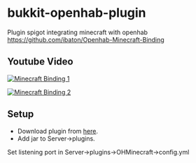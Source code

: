 # bukkit-openhab-plugin

Plugin spigot integrating minecraft with openhab
https://github.com/ibaton/Openhab-Minecraft-Binding

## Youtube Video
[![Minecraft Binding 1](http://img.youtube.com/vi/TdvkTorzkXU/0.jpg)](https://youtu.be/TdvkTorzkXU)

[![Minecraft Binding 2](http://img.youtube.com/vi/zAyNWmr7byE/0.jpg)](https://youtu.be/zAyNWmr7byE)

## Setup
- Download plugin from [here](https://github.com/ibaton/bukkit-openhab-plugin/releases/download/1.9/OHMinecraft.jar). 
- Add jar to Server->plugins.

Set listening port in Server->plugins->OHMinecraft->config.yml

